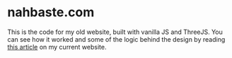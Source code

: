 # nahbaste.com

This is the code for my old website, built with vanilla JS and ThreeJS. You can see how it worked and some of the logic behind the design by reading [this article]([https://nahbaste.com/projects-blog/spirit-object/](https://www.nahbaste.com/work/550)) on my current website.
